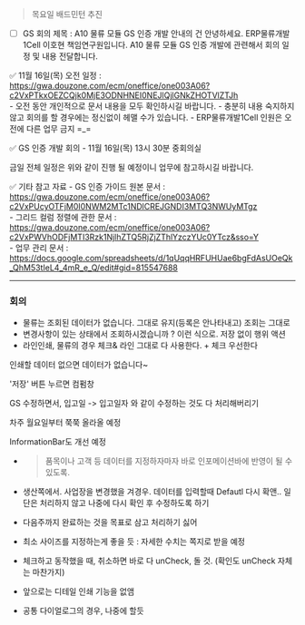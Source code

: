
> 목요일 배드민턴 추진 

- [ ] GS 회의 
제목 : A10 물류 모듈 GS 인증 개발 안내의 건
안녕하세요. ERP물류개발1Cell 이호현 책임연구원입니다. 
A10 물류 모듈 GS 인증 개발에 관련해서 회의 일정 및 내용 전달합니다. 
 
✅ 11월 16일(목) 오전 일정 : https://gwa.douzone.com/ecm/oneffice/one003A06?c2VxPTkxOEZCQjk0MjE3ODNHNEI0NEJlQjlGNkZHOTVlZTJh  
    - 오전 동안 개인적으로 문서 내용을 모두 확인하시길 바랍니다. 
    - 충분히 내용 숙지하지 않고 회의를 할 경우에는 정신없이 헤맬 수가 있습니다. 
    - ERP물류개발1Cell 인원은 오전에 다른 업무 금지 =_= 
 
✅ GS 인증 개발 회의 
    - 11월 16일(목) 13시 30분 중회의실 
 
금일 전체 일정은 위와 같이 진행 될 예정이니 업무에 참고하시길 바랍니다. 
 
✅ 기타 참고 자료 
    - GS 인증 가이드 원본 문서 : https://gwa.douzone.com/ecm/oneffice/one003A06?c2VxPUcyOTFjM0I0NWM2MTc1NDlCREJGNDI3MTQ3NWUyMTgz  
    - 그리드 컬럼 정렬에 관한 문서 : https://gwa.douzone.com/ecm/oneffice/one003A06?c2VxPWVhODFjMTI3Rzk1NjlhZTQ5RjZjZThlYzczYUc0YTcz&sso=Y  
    - 업무 관리 문서 : https://docs.google.com/spreadsheets/d/1qUqqHRFUHUae6bgFdAsUOeQk_QhM53tIeL4_4mR_e_Q/edit#gid=815547688


--- 

### 회의 

- 물류는 조회된 데이터가 없습니다. 그대로 유지(등록은 안나타내고) 조회는 그대로 
-  변경사항이 있는 상태에서 조회하시겠습니까 ? 이런 식으로. 저장 없이 행위 액션 
 - 라인인쇄,  물류의 경우 체크& 라인 그대로 다 사용한다.  + 체크 우선한다 

인쇄할 데이터 없으면 데이터가 없습니다~


'저장' 버튼 누르면 컴펌창 

GS 수정하면서, 입고일 -> 입고일자 와 같이 수정하는 것도 다 처리해버리기 

차주 월요일부터 쭉쭉 올라올 예정 

InformationBar도 개선 예정

- > 품목이나 고객 등 데이터를 지정하자마자 바로 인포메이션바에 반영이 될 수 있도록. 



- 생산쪽에서. 
사업장을 변경했을 겨경우. 데이터를 입력할때 Defautl 다시 확앤.. 일단은 처리하지 않고 나중에 다시 확인 후 수정하도록 하기

- 다음주까지 완료하는 것을 목표로 삼고 처리하기 싫어

- 최소 사이즈를 지정하는게 좋을 듯 : 자세한 수치는 쪽지로 받을 예정 

- 체크하고 동작했을 때, 취소하면 바로 다 unCheck, 돌 것. (확인도 unCheck 자체는 마찬가지)

- 앞으로는 디테일 인쇄 기능을 없앰

- 공통 다이얼로그의 경우, 나중에 할듯 